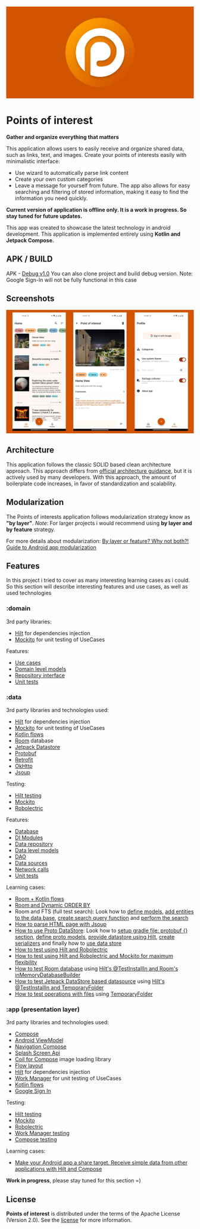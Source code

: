 ![Alt text](screenshots/playstore.jpg?raw=true "Banner")

Points of interest
==================

**Gather and organize everything that matters**

This application allows users to easily receive and organize shared data, such as links, text, and images.
Create your points of interests easily with minimalistic interface:
- Use wizard to automatically parse link content
- Create your own custom categories
- Leave a message for yourself from future.
The app also allows for easy searching and filtering of stored information, making it easy to find the information you need quickly.

**Current version of application is offline only. It is a work in progress. So stay tuned for future updates.**

This app was created to showcase the latest technology in android development.
This application is implemented entirely using **Kotlin and Jetpack Compose.**

## APK / BUILD
APK - [Debug v1.0](app/debug/poi-debug.apk)
You can also clone project and build debug version. Note: Google Sign-In will not be fully functional in this case

## Screenshots

![Alt text](screenshots/screenshots.jpg?raw=true "Screen shots")

## Architecture
This application follows the classic SOLID based clean architecture approach. This approach differs from
[official architecture guidance](https://developer.android.com/topic/architecture), but it is actively used by many developers.
With this approach, the amount of boilerplate code increases, in favor of standardization and scalability.

## Modularization
The Points of interests application follows modularization strategy know as **"by layer"**.
*Note*: For larger projects i would recommend using **by layer and by feature** strategy.

For more details about modularization: [By layer or feature? Why not both?! Guide to Android app modularization](https://www.youtube.com/watch?v=16SwTvzDO0A)

## Features
In this project i tried to cover as many interesting learning cases as i could.
So this section will describe interesting features and use cases, as well as used technologies

### :domain

3rd party libraries:
 - [Hilt](https://developer.android.com/training/dependency-injection/hilt-android) for dependencies injection
 - [Mockito](https://site.mockito.org/) for unit testing of UseCases

Features:
 - [Use cases](/domain/src/main/java/com/grishko188/domain/features/poi/interactor)
 - [Domain level models](/domain/src/main/java/com/grishko188/domain/features/poi/models)
 - [Repository interface](/domain/src/main/java/com/grishko188/domain/features/poi/repo)
 - [Unit tests](/domain/src/test)

### :data

 3rd party libraries and technologies used:
  - [Hilt](https://developer.android.com/training/dependency-injection/hilt-android) for dependencies injection
  - [Mockito](https://site.mockito.org/) for unit testing of UseCases
  - [Kotlin flows](https://developer.android.com/kotlin/flow)
  - [Room](https://developer.android.com/training/data-storage/room) database
  - [Jetpack Datastore](https://developer.android.com/topic/libraries/architecture/datastore?gclid=Cj0KCQiA_bieBhDSARIsADU4zLd7nh0BnxbSv2Qso9alAQRfT6xbA4ct3zZGL4Ic5bgy03j84knDQKcaAmK6EALw_wcB&gclsrc=aw.ds)
  - [Protobuf](https://protobuf.dev/)
  - [Retrofit](https://square.github.io/retrofit/)
  - [OkHttp](https://square.github.io/okhttp/)
  - [Jsoup](https://jsoup.org/)

  Testing:
  - [Hilt testing](https://developer.android.com/training/dependency-injection/hilt-testing)
  - [Mockito](https://site.mockito.org/)
  - [Robolectric](https://robolectric.org/)

 Features:
  - [Database](/data/src/main/java/com/grishko188/data/database)
  - [DI Modules](/data/src/main/java/com/grishko188/data/di)
  - [Data repository](/data/src/main/java/com/grishko188/data/features/poi/repository)
  - [Data level models](/data/src/main/java/com/grishko188/data/features/poi/model)
  - [DAO](/data/src/main/java/com/grishko188/data/features/poi/db)
  - [Data sources](/data/src/main/java/com/grishko188/data/features/poi/datasource)
  - [Network calls](/data/src/main/java/com/grishko188/data/features/poi/api)
  - [Unit tests](/data/src/test)

 Learning cases:
  - [Room + Kotlin flows](/data/src/main/java/com/grishko188/data/features/poi/db/PoiDao.kt)
  - [Room and Dynamic ORDER BY](/data/src/main/java/com/grishko188/data/features/poi/db/PoiDao.kt)
  - Room and FTS (full test search): Look how to [define models](/data/src/main/java/com/grishko188/data/features/poi/model/PoiEntity.kt),
  [add entities to the data base](/data/src/main/java/com/grishko188/data/database/PoiDatabase.kt),
  [create search query function](/data/src/main/java/com/grishko188/data/features/poi/db/PoiDao.kt)
  and [perform the search](/data/src/main/java/com/grishko188/data/features/poi/datasource/PoiLocalDataSource.kt)
  - [How to parse HTML page with Jsoup](/data/src/main/java/com/grishko188/data/features/poi/datasource/WizardRemoteDataSource.kt)
  - [How to use Proto DataStore](https://developer.android.com/codelabs/android-proto-datastore#0):
  Look how to [setup gradle file: protobuf {} section](/data/build.gradle), [define proto models](/data/src/main/proto),
  [provide datastore using Hilt](/data/src/main/java/com/grishko188/data/di/DatastoreModule.kt),
  [create serializers](/data/src/main/java/com/grishko188/data/features/profile/datastore/Serializers.kt)
  and finally how to [use data store](/data/src/main/java/com/grishko188/data/features/profile/datasource/ProfileLocalDataSource.kt)
  - [How to test using Hilt and Robolectric](/data/src/test/java/com/grishko188/data/poi/datasource/PoiDataSourceInstrumentedTest.kt)
  - [How to test using Hilt and Robolectric and Mockito for maximum flexibility](/data/src/test/java/com/grishko188/data/poi/datasource/WizardSuggestionDataSourceInstrumentedTest.kt)
  - [How to test Room database](/data/src/test/java/com/grishko188/data/poi/db/PoiDaoInstrumentedTest.kt)
  using [Hilt's @TestInstallIn and Room's inMemoryDatabaseBuilder](/data-test/src/main/java/com/grishko188/data_test/TestDatabaseModule.kt)
  - [How to test Jetpack DataStore based datasource](/data/src/test/java/com/grishko188/data/profile/datasource/ProfileDataSourceInstrumentedTest.kt)
    using [Hilt's @TestInstallIn and TemporaryFolder](/data-test/src/main/java/com/grishko188/data_test/TestDataStoreModule.kt)
  - [How to test operations with files](/data/src/test/java/com/grishko188/data/poi/datasource/ImageDataSourceInstrumentedTest.kt)
  using [TemporaryFolder](/data-test/src/main/java/com/grishko188/data_test/TestCacheFolderModule.kt)

### :app (presentation layer)

3rd party libraries and technologies used:
  - [Compose](https://developer.android.com/jetpack/compose?gclid=CjwKCAiAoL6eBhA3EiwAXDom5uovlfrS1-2xp88b8zKsFzkiW36VKaFC01x9UM7zCvrIpCnRptZGJhoCq90QAvD_BwE&gclsrc=aw.ds)
  - [Android ViewModel](https://developer.android.com/topic/libraries/architecture/viewmodel?gclid=CjwKCAiAoL6eBhA3EiwAXDom5oKABL8-HMrHV2XjQTCwKqtV-iMS4fTKJwgFsJDnzSwuNmDy0vEHyxoCqwkQAvD_BwE&gclsrc=aw.ds0)
  - [Navigation Compose](https://developer.android.com/jetpack/compose/navigation)
  - [Splash Screen Api](https://developer.android.com/develop/ui/views/launch/splash-screen)
  - [Coil for Compose](https://coil-kt.github.io/coil/compose/) image loading library
  - [Flow layout](https://google.github.io/accompanist/flowlayout/)
  - [Hilt](https://developer.android.com/training/dependency-injection/hilt-android) for dependencies injection
  - [Work Manager](https://site.mockito.org/) for unit testing of UseCases
  - [Kotlin flows](https://developer.android.com/kotlin/flow)
  - [Google Sign In](https://developers.google.com/identity/sign-in/android/start-integrating)

Testing:
  - [Hilt testing](https://developer.android.com/training/dependency-injection/hilt-testing)
  - [Mockito](https://site.mockito.org/)
  - [Robolectric](https://robolectric.org/)
  - [Work Manager testing](https://developer.android.com/guide/background/testing/persistent/integration-testing)
  - [Compose testing](https://developer.android.com/jetpack/compose/testing)

Learning cases:

  - [Make your Android app a share target. Receive simple data from other applications with Hilt and Compose](https://proandroiddev.com/android-make-your-app-a-share-target-a4c7e81e5a50) 

  **Work in progress**, please stay tuned for this section =)

## License
**Points of interest** is distributed under the terms of the Apache License (Version 2.0). See the
[license](LICENSE) for more information.